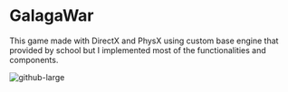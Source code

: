 # GalagaWar
This game made with DirectX and PhysX using custom base engine that provided by school but I implemented most of the functionalities and components.

![github-large](https://static.wixstatic.com/media/139572_cc1115b967484378a5aa5dbf9739ce5c~mv2.gif)
